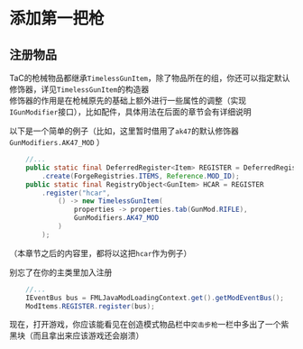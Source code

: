 # 添加第一把枪

## 注册物品
TaC的枪械物品都继承`TimelessGunItem`，除了物品所在的组，你还可以指定默认修饰器，详见`TimelessGunItem`的构造器    
修饰器的作用是在枪械原先的基础上额外进行一些属性的调整（实现`IGunModifier`接口），比如配件，具体用法在后面的章节会有详细说明

以下是一个简单的例子（比如，这里暂时借用了`ak47`的默认修饰器`GunModifiers.AK47_MOD` ）  
```java
    //...
    public static final DeferredRegister<Item> REGISTER = DeferredRegister
        .create(ForgeRegistries.ITEMS, Reference.MOD_ID);
    public static final RegistryObject<GunItem> HCAR = REGISTER
        .register("hcar",
            () -> new TimelessGunItem(
                properties -> properties.tab(GunMod.RIFLE),
                GunModifiers.AK47_MOD
            )
        );
```
（本章节之后的内容里，都将以这把`hcar`作为例子）

别忘了在你的主类里加入注册
```java
    //...
    IEventBus bus = FMLJavaModLoadingContext.get().getModEventBus();
    ModItems.REGISTER.register(bus);
```

现在，打开游戏，你应该能看见在创造模式物品栏中`突击步枪`一栏中多出了一个紫黑块（而且拿出来应该游戏还会崩溃）

